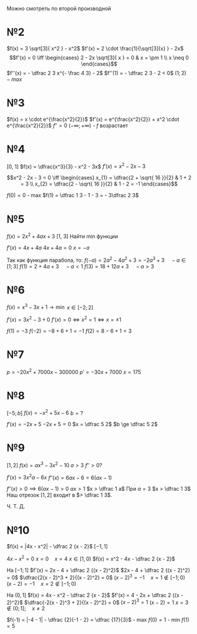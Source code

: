 Можно смотреть по второй производной
# №2
$f(x) = 3 \sqrt[3]{ x^2 } - x^2$
$f'(x) = 2 \cdot \frac{1}{\sqrt[3]{x} } - 2x$
$$f'(x) = 0 \iff \begin{cases}
2 - 2x \sqrt[3]{ x } = 0  & x = \pm 1 \\
x \neq 0
\end{cases}$$
$f''(x) = - \dfrac 2 3 x^{- \frac 4 3} - 2$
$f''(1) = - \dfrac 2 3 - 2 < 0$
$(1; 2) - max$

# №3
$f(x) = x \cdot e^{\frac{x^2}{2}}$
$f'(x) = e^{\frac{x^2}{2}} + x^2 \cdot e^{\frac{x^2}{2}}$
$f'' = 0$
$(- \infty; + \infty)$ - $f$ возрастает

# №4
[0, 1]
$f(x) = \dfrac{x^3}{3} - x^2 - 3x$
$f'(x)  = x^2 - 2x - 3$

$$x^2 - 2x - 3 = 0 \iff \begin{cases}
x_{1} = \dfrac{2 + \sqrt{ 16 }}{2} & 1 + 2 = 3 \\
x_{2} = \dfrac{2 - \sqrt{ 16 }}{2} & 1 - 2 = -1
\end{cases}$$

$f(0) = 0$ - max
$f(1) = \dfrac 1 3 - 1 - 3 = - 3\dfrac 2 3$

# №5
$f(x) = 2x^2 + 4ax + 3$
[1, 3]
Найти min функции

$f'(x) = 4x + 4a$
$4x + 4a = 0$
$x = -a$

Так как функция парабола, то:
$f(-a) = 2a^2 - 4a^2 + 3 = -2a^3 + 3 \quad -a \in [1; 3]$
$f(1) = 2 + 4a + 3 \quad -a < 1$
$f(3) = 18 + 12a + 3 \quad -a > 3$

# №6
$f(x) = x^3 - 3x + 1 \to \min$
$x \in [-2; 2]$

$f'(x) = 3x^2 - 3 + 0$
$f'(x) = 0 \iff x^2 = 1 \iff x = \pm 1$

$f(1) = -3$
$f(-2) = -8 + 6 + 1 = -1$
$f(2) = 8 - 6 + 1 = 3$

# №7
$p = -20x^2 + 7000x - 300000$
$p' = -30x + 7000$
$x = 175$

# №8
$[-5; b]$
$f(x) = -x^2 + 5x - 6$
$b = ?$

$f'(x) = -2x + 5$
$-2x + 5 = 0$
$x = \dfrac 5 2$
$b \ge \dfrac 5 2$


# №9
$[1, 2]$
$f(x) = ax^3 - 3x^2 - 10$
$a > 3$
$f'' > 0 ?$

$f'(x) = 3x^2 a - 6x$
$f''(x) = 6ax - 6 = 6(ax - 1)$

$f''(x) > 0 \implies 6(ax - 1) > 0$
$ax > 1$
$x > \dfrac 1 a$
При $a = 3$
$x > \dfrac 1 3$
Наш отрезок $[1, 2]$ входит в $> \dfrac 1 3$.

Ч. Т. Д.

# №10
$f(x) = |4x - x^2| - \dfrac 2 {x - 2}$
$[-1, 1]$

$4x - x^2 = 0$
$x = 0 \quad x = 4$
$x \in [1, 0)$
$f(x) = x^2 - 4x - \dfrac 2 {x - 2}$

На $[-1; 1]$
$f'(x) = 2x - 4 + \dfrac 2 {(x - 2)^2}$
$2x - 4 + \dfrac 2 {(x - 2)^2} = 0$
$\dfrac{2(x - 2)^3 + 2}{(x - 2)^2} = 0$
$(x - 2)^3 = -1 \quad x = 1 \not \in [-1; 0)$
$(x - 2) = -1 \quad x = 2 \not \in [-1; 0)$

На $(0, 1]$
$f(x) = 4x - x^2 - \dfrac 2 {x - 2}$
$f'(x) = 4 - 2x + \dfrac 2 {(x - 2)^2}$
$\dfrac{-2(x - 2)^3 + 2}{(x - 2)^2} = 0$
$(x - 2)^3 = 1$
$(x - 2) = 1$
$x = 3 \not \in (0; 1]; \quad x \neq 2$


$f(-1) = |-4 - 1| - \dfrac {2}{-1 - 2} = \dfrac {17}{3}$ - max
$f(0) = 1$ - min
$f(1) = 5$



